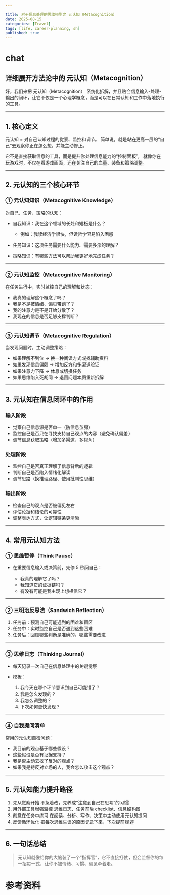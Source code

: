 ```yaml
---

title: 对于信息处理的思维模型之 元认知（Metacognition）
date: 2025-08-15
categories: [Travel]
tags: [life, career-planning, sh]
published: true
---
```




# chat

## 详细展开方法论中的 元认知（Metacognition）

好，我们来把 元认知（Metacognition） 系统化拆解，并且贴合信息输入-处理-输出的闭环，让它不仅是一个心理学概念，而是可以在日常认知和工作中落地执行的工具。

---

## 1. 核心定义

元认知 = 对自己认知过程的觉察、监控和调节。
简单说，就是站在更高一层的“自己”去观察你正在怎么想，并能主动修正。

它不是直接获取信息的工具，而是提升你处理信息能力的“控制面板”。
就像你在玩游戏时，不仅在看游戏画面，还在关注自己的血量、装备和策略调整。

---

## 2. 元认知的三个核心环节

### ① 元认知知识（Metacognitive Knowledge）

对自己、任务、策略的认知：

* 自我知识：我在这个领域的长处和短板是什么？

  * 例如：我读经济学很快，但读哲学容易陷入困惑
* 任务知识：这项任务需要什么能力、需要多深的理解？
* 策略知识：有哪些方法可以帮助我更好地完成任务？

---

### ② 元认知监控（Metacognitive Monitoring）

在任务进行中，实时监控自己的理解和状态：

* 我真的理解这个概念了吗？
* 我是不是被情绪、偏见带跑了？
* 我的注意力是不是开始分散了？
* 我现在的信息是否足够支撑判断？

---

### ③ 元认知调节（Metacognitive Regulation）

当发现问题时，主动调整策略：

* 如果理解不到位 → 换一种阅读方式或找辅助资料
* 如果发现信息偏颇 → 增加反方和多渠道验证
* 如果注意力下降 → 休息或切换任务
* 如果思维陷入死胡同 → 退回问题本质重新拆解

---

## 3. 元认知在信息闭环中的作用

### 输入阶段

* 觉察自己信息源是否单一（防信息茧房）
* 监控自己是否只在寻找支持自己观点的内容（避免确认偏差）
* 调节信息获取策略（增加多渠道、多视角）

### 处理阶段

* 监控自己是否真正理解了信息背后的逻辑
* 判断自己是否陷入情绪化解读
* 调节思路（换推理路径、使用批判性思维）

### 输出阶段

* 检查自己的观点是否被偏见左右
* 评估论据和结论的可靠性
* 调整表达方式，让逻辑链条更清晰

---

## 4. 常用元认知方法

### ① 思维暂停（Think Pause）

* 在重要信息输入或决策前，先停 5 秒问自己：

  * 我真的理解它了吗？
  * 我知道它的证据链吗？
  * 有没有可能是我主观上想相信它？

---

### ② 三明治反思法（Sandwich Reflection）

1. 任务前：预测自己可能遇到的困难和盲区
2. 任务中：实时监控自己是否遇到这些困难
3. 任务后：回顾哪些判断是准确的，哪些需要改进

---

### ③ 思维日志（Thinking Journal）

* 每天记录一次自己在信息处理中的关键觉察
* 模板：

  1. 我今天在哪个环节意识到自己可能错了？
  2. 我是怎么发现的？
  3. 我怎么调整的？
  4. 下次如何更快发现？

---

### ④ 自我提问清单

常用的元认知自检问题：

* 我目前的观点基于哪些假设？
* 这些假设是否有证据支持？
* 我是否主动去找了反对的观点？
* 如果我是持反对立场的人，我会怎么攻击这个观点？

---

## 5. 元认知能力提升路径

1. 先从觉察开始
   不急着改，先养成“注意到自己在思考”的习惯
2. 用外部工具增强监控
   思维日志、任务前后 checklist、信息结构图
3. 刻意在任务中练习
   在阅读、分析、写作、决策中主动使用元认知提问
4. 反馈循环优化
   把每次思维失误的原因记录下来，下次提前规避

---

## 6. 一句话总结

> 元认知就像给你的大脑装了一个“指挥官”，它不直接打仗，但会监督你的每一招每一式，让你不被情绪、习惯、偏见牵着走。


# 参考资料

